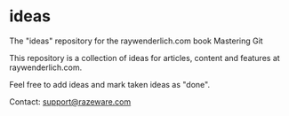 # ideas
The "ideas" repository for the raywenderlich.com book Mastering Git

This repository is a collection of ideas for articles, content and features at 
raywenderlich.com.

Feel free to add ideas and mark taken ideas as "done".

Contact: support@razeware.com
